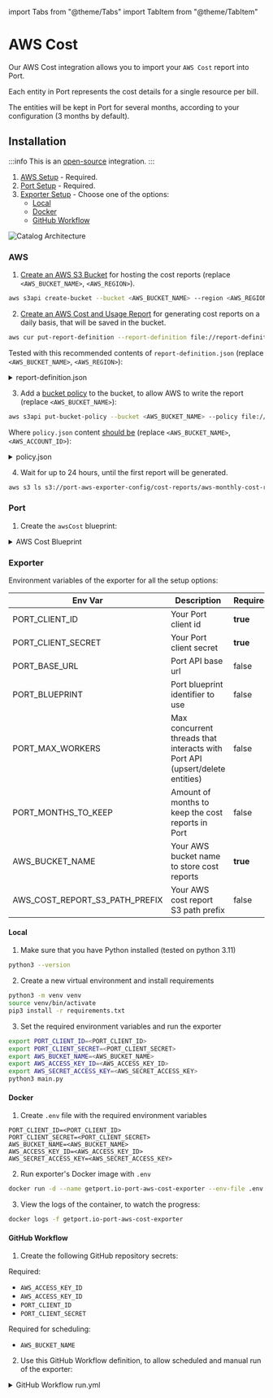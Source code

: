 import Tabs from "@theme/Tabs"
import TabItem from "@theme/TabItem"

# AWS Cost

Our AWS Cost integration allows you to import your `AWS Cost` report into Port.

Each entity in Port represents the cost details for a single resource per bill.

The entities will be kept in Port for several months, according to your configuration (3 months by default).

## Installation

:::info
This is an [open-source](https://github.com/port-labs/port-aws-cost-exporter) integration.
:::

1. [AWS Setup](#aws) - Required.
2. [Port Setup](#port) - Required.
3. [Exporter Setup](#exporter) - Choose one of the options:
   - [Local](#local)
   - [Docker](#docker)
   - [GitHub Workflow](#github-workflow)

![Catalog Architecture](/img/sync-data-to-catalog/aws_cost.png)

### AWS

1. [Create an AWS S3 Bucket](https://docs.aws.amazon.com/AmazonS3/latest/userguide/create-bucket-overview.html) for hosting the cost reports (replace `<AWS_BUCKET_NAME>`, `<AWS_REGION>`).

```bash showLineNumbers
aws s3api create-bucket --bucket <AWS_BUCKET_NAME> --region <AWS_REGION>
```

2. [Create an AWS Cost and Usage Report](https://docs.aws.amazon.com/cur/latest/userguide/cur-create.html) for generating cost reports on a daily basis, that will be saved in the bucket.

```bash showLineNumbers
aws cur put-report-definition --report-definition file://report-definition.json
```

Tested with this recommended contents of `report-definition.json` (replace `<AWS_BUCKET_NAME>`, `<AWS_REGION>`):

<details>
  <summary> report-definition.json </summary>

```json showLineNumbers
{
  "ReportName": "aws-monthly-cost-report-for-port",
  "TimeUnit": "MONTHLY",
  "Format": "textORcsv",
  "Compression": "GZIP",
  "AdditionalSchemaElements": ["RESOURCES"],
  "S3Bucket": "<AWS_BUCKET_NAME>",
  "S3Prefix": "cost-reports",
  "S3Region": "<AWS_REGION>",
  "RefreshClosedReports": true,
  "ReportVersioning": "OVERWRITE_REPORT"
}
```

</details>

3. Add a [bucket policy](https://docs.aws.amazon.com/AmazonS3/latest/userguide/add-bucket-policy.html) to the bucket, to allow AWS to write the report (replace `<AWS_BUCKET_NAME>`):

```bash showLineNumbers
aws s3api put-bucket-policy --bucket <AWS_BUCKET_NAME> --policy file://policy.json
```

Where `policy.json` content [should be](https://docs.aws.amazon.com/cur/latest/userguide/cur-s3.html) (replace `<AWS_BUCKET_NAME>`, `<AWS_ACCOUNT_ID>`):

<details>
  <summary> policy.json </summary>

```json showLineNumbers
{
  "Statement": [
    {
      "Effect": "Allow",
      "Principal": {
        "Service": "billingreports.amazonaws.com"
      },
      "Action": ["s3:GetBucketAcl", "s3:GetBucketPolicy"],
      "Resource": "arn:aws:s3:::<AWS_BUCKET_NAME>",
      "Condition": {
        "StringEquals": {
          "aws:SourceArn": "arn:aws:cur:us-east-1:<AWS_ACCOUNT_ID>:definition/*",
          "aws:SourceAccount": "<AWS_ACCOUNT_ID>"
        }
      }
    },
    {
      "Sid": "Stmt1335892526596",
      "Effect": "Allow",
      "Principal": {
        "Service": "billingreports.amazonaws.com"
      },
      "Action": "s3:PutObject",
      "Resource": "arn:aws:s3:::<AWS_BUCKET_NAME>/*",
      "Condition": {
        "StringEquals": {
          "aws:SourceArn": "arn:aws:cur:us-east-1:<AWS_ACCOUNT_ID>:definition/*",
          "aws:SourceAccount": "<AWS_ACCOUNT_ID>"
        }
      }
    }
  ]
}
```

</details>

4. Wait for up to 24 hours, until the first report will be generated.

```bash showLineNumbers
aws s3 ls s3://port-aws-exporter-config/cost-reports/aws-monthly-cost-report-for-port/
```

### Port

1. Create the `awsCost` blueprint:

<details>
  <summary> AWS Cost Blueprint </summary>

```json showLineNumbers
{
  "identifier": "awsCost",
  "title": "AWS Cost",
  "icon": "AWS",
  "schema": {
    "properties": {
      "unblendedCost": {
        "title": "Unblended Cost",
        "type": "number",
        "description": "Represent your usage costs on the day they are charged to you. It’s the default option for analyzing costs."
      },
      "blendedCost": {
        "title": "Blended Cost",
        "type": "number",
        "description": "Calculated by multiplying each account’s service usage against a blended rate. This cost is not used frequently due to the way that it calculated."
      },
      "amortizedCost": {
        "title": "Amortized Cost",
        "type": "number",
        "description": "View recurring and upfront costs distributed evenly across the months, and not when they were charged. Especially useful when using AWS Reservations or Savings Plans."
      },
      "ondemandCost": {
        "title": "On-Demand Cost",
        "type": "number",
        "description": "The total cost for the line item based on public On-Demand Instance rates."
      },
      "payingAccount": {
        "title": "Paying Account",
        "type": "string"
      },
      "usageAccount": {
        "title": "Usage Account",
        "type": "string"
      },
      "product": {
        "title": "Product",
        "type": "string"
      },
      "billStartDate": {
        "title": "Bill Start Date",
        "type": "string",
        "format": "date-time"
      }
    },
    "required": []
  },
  "mirrorProperties": {},
  "calculationProperties": {
    "link": {
      "title": "Link",
      "calculation": "if (.identifier | startswith(\"arn:\")) then \"https://console.aws.amazon.com/go/view?arn=\" + (.identifier | split(\"@\")[0]) else null end",
      "type": "string",
      "format": "url"
    }
  },
  "relations": {}
}
```

</details>

### Exporter

Environment variables of the exporter for all the setup options:

| Env Var                        | Description                                                                  | Required | Default                                         |
| ------------------------------ | ---------------------------------------------------------------------------- | -------- | ----------------------------------------------- |
| PORT_CLIENT_ID                 | Your Port client id                                                          | **true** |                                                 |
| PORT_CLIENT_SECRET             | Your Port client secret                                                      | **true** |                                                 |
| PORT_BASE_URL                  | Port API base url                                                            | false    | `https://api.getport.io/v1`                     |
| PORT_BLUEPRINT                 | Port blueprint identifier to use                                             | false    | `awsCost`                                       |
| PORT_MAX_WORKERS               | Max concurrent threads that interacts with Port API (upsert/delete entities) | false    | `5`                                             |
| PORT_MONTHS_TO_KEEP            | Amount of months to keep the cost reports in Port                            | false    | `3`                                             |
| AWS_BUCKET_NAME                | Your AWS bucket name to store cost reports                                   | **true** |                                                 |
| AWS_COST_REPORT_S3_PATH_PREFIX | Your AWS cost report S3 path prefix                                          | false    | `cost-reports/aws-monthly-cost-report-for-port` |

#### Local

1. Make sure that you have Python installed (tested on python 3.11)

```bash showLineNumbers
python3 --version
```

2. Create a new virtual environment and install requirements

```bash showLineNumbers
python3 -m venv venv
source venv/bin/activate
pip3 install -r requirements.txt
```

3. Set the required environment variables and run the exporter

```bash showLineNumbers
export PORT_CLIENT_ID=<PORT_CLIENT_ID>
export PORT_CLIENT_SECRET=<PORT_CLIENT_SECRET>
export AWS_BUCKET_NAME=<AWS_BUCKET_NAME>
export AWS_ACCESS_KEY_ID=<AWS_ACCESS_KEY_ID>
export AWS_SECRET_ACCESS_KEY=<AWS_SECRET_ACCESS_KEY>
python3 main.py
```

#### Docker

1. Create `.env` file with the required environment variables

```
PORT_CLIENT_ID=<PORT_CLIENT_ID>
PORT_CLIENT_SECRET=<PORT_CLIENT_SECRET>
AWS_BUCKET_NAME=<AWS_BUCKET_NAME>
AWS_ACCESS_KEY_ID=<AWS_ACCESS_KEY_ID>
AWS_SECRET_ACCESS_KEY=<AWS_SECRET_ACCESS_KEY>
```

2. Run exporter's Docker image with `.env`

```bash showLineNumbers
docker run -d --name getport.io-port-aws-cost-exporter --env-file .env ghcr.io/port-labs/port-aws-cost-exporter:latest
```

3. View the logs of the container, to watch the progress:

```bash showLineNumbers
docker logs -f getport.io-port-aws-cost-exporter
```

#### GitHub Workflow

1. Create the following GitHub repository secrets:

Required:

- `AWS_ACCESS_KEY_ID`
- `AWS_ACCESS_KEY_ID`
- `PORT_CLIENT_ID`
- `PORT_CLIENT_SECRET`

Required for scheduling:

- `AWS_BUCKET_NAME`

2. Use this GitHub Workflow definition, to allow scheduled and manual run of the exporter:

<details>
  <summary> GitHub Workflow run.yml </summary>

```yaml showLineNumbers
name: run

on:
  schedule:
    - cron: "0 0 * * *" # At 00:00 on every day
  workflow_dispatch:
    inputs:
      AWS_BUCKET_NAME:
        description: "The AWS Bucket name of the cost reports"
        type: string
        required: true

jobs:
  run:
    runs-on: ubuntu-latest
    steps:
      - name: run
        uses: docker://ghcr.io/port-labs/port-aws-cost-exporter:latest
        env:
          AWS_ACCESS_KEY_ID: ${{ secrets.AWS_ACCESS_KEY_ID }}
          AWS_SECRET_ACCESS_KEY: ${{ secrets.AWS_SECRET_ACCESS_KEY }}
          AWS_BUCKET_NAME: ${{ inputs.AWS_BUCKET_NAME || secrets.AWS_BUCKET_NAME }}
          PORT_CLIENT_ID: ${{ secrets.PORT_CLIENT_ID }}
          PORT_CLIENT_SECRET: ${{ secrets.PORT_CLIENT_SECRET }}
```

</details>

